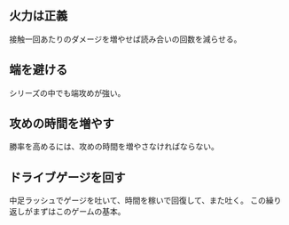 ## 火力は正義

接触一回あたりのダメージを増やせば読み合いの回数を減らせる。

## 端を避ける

シリーズの中でも端攻めが強い。

## 攻めの時間を増やす

勝率を高めるには、攻めの時間を増やさなければならない。

## ドライブゲージを回す

中足ラッシュでゲージを吐いて、時間を稼いで回復して、また吐く。
この繰り返しがまずはこのゲームの基本。
